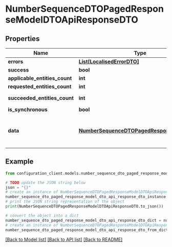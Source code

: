 # NumberSequenceDTOPagedResponseModelDTOApiResponseDTO


## Properties

Name | Type | Description | Notes
------------ | ------------- | ------------- | -------------
**errors** | [**List[LocalisedErrorDTO]**](LocalisedErrorDTO.md) |  | [optional] 
**success** | **bool** |  | [optional] 
**applicable_entities_count** | **int** |  | [optional] 
**requested_entities_count** | **int** |  | [optional] 
**succeeded_entities_count** | **int** |  | [optional] [readonly] 
**is_synchronous** | **bool** |  | [optional] 
**data** | [**NumberSequenceDTOPagedResponseModelDTO**](NumberSequenceDTOPagedResponseModelDTO.md) | The updated entity in case of modifications or creation | [optional] 

## Example

```python
from configuration_client.models.number_sequence_dto_paged_response_model_dto_api_response_dto import NumberSequenceDTOPagedResponseModelDTOApiResponseDTO

# TODO update the JSON string below
json = "{}"
# create an instance of NumberSequenceDTOPagedResponseModelDTOApiResponseDTO from a JSON string
number_sequence_dto_paged_response_model_dto_api_response_dto_instance = NumberSequenceDTOPagedResponseModelDTOApiResponseDTO.from_json(json)
# print the JSON string representation of the object
print(NumberSequenceDTOPagedResponseModelDTOApiResponseDTO.to_json())

# convert the object into a dict
number_sequence_dto_paged_response_model_dto_api_response_dto_dict = number_sequence_dto_paged_response_model_dto_api_response_dto_instance.to_dict()
# create an instance of NumberSequenceDTOPagedResponseModelDTOApiResponseDTO from a dict
number_sequence_dto_paged_response_model_dto_api_response_dto_from_dict = NumberSequenceDTOPagedResponseModelDTOApiResponseDTO.from_dict(number_sequence_dto_paged_response_model_dto_api_response_dto_dict)
```
[[Back to Model list]](../README.md#documentation-for-models) [[Back to API list]](../README.md#documentation-for-api-endpoints) [[Back to README]](../README.md)


